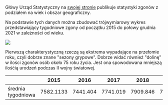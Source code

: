 Główy Urząd Statystyczny na
[swojej stronie](https://stat.gov.pl/obszary-tematyczne/ludnosc/ludnosc/zgony-wedlug-tygodni,39,2.html)
publikuje statystyki zgonów z podziałem na wiek i obszar geograficzny.

Na podstawie tych danych można zbudować trójwymiarowy wykres przedstawiający
tygodniowe zgony od początku 2015 do połowy grudnia 2021 w zależności od wieku.

![](output/super.gif)

Pierwszą charakterystyczną rzeczą są ekstrema wypadające na przełomie roku, czyli
dobrze znane "sezony grypowe". Dobrze widać również "dolinę" w ilości zgonów osób
około 75 roku życia. Jest ona spowodowana mniejszą ilośćią urodzeń podczas
II wojny światowej.

|                    | 2015      | 2016     | 2017     | 2018     | 2019     | 2020    | 2021     |
|--------------------|-----------|----------|----------|----------|----------|---------|----------|
| średnia tygodniowa | 7582.1133 | 7441.404 | 7741.019 | 7909.846 | 7838.923 | 9162.34 | 9694.837 |